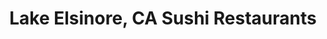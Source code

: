 ---
layout: city
title: Lake Elsinore, CA Sushi Restaurants
permalink: /california/lake-elsinore/
stateAbbr: CA
stateName: California
cityName: Lake Elsinore

---